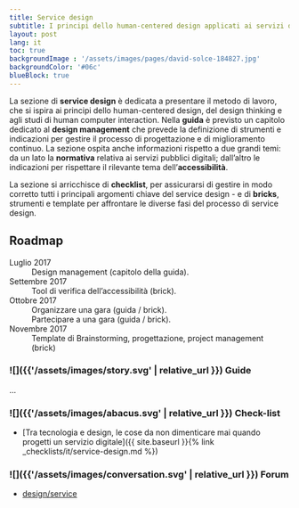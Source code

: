 ```yaml
---
title: Service design
subtitle: I principi dello human-centered design applicati ai servizi digitali della pubblica amministrazione
layout: post
lang: it
toc: true
backgroundImage : '/assets/images/pages/david-solce-184827.jpg'
backgroundColor: '#06c'
blueBlock: true
---
```


La sezione di **service design** è dedicata a presentare il metodo di lavoro, che si ispira ai principi dello human-centered design, del design thinking e agli studi di human computer  interaction. Nella **guida** è previsto un capitolo dedicato al **design management** che prevede la definizione di strumenti e indicazioni per gestire il processo di progettazione e di miglioramento continuo. La sezione ospita anche informazioni rispetto a due grandi temi: da un lato la **normativa** relativa ai servizi pubblici digitali; dall’altro le indicazioni per rispettare il rilevante tema dell’**accessibilità**.

La sezione si arricchisce di **checklist**, per assicurarsi di gestire in modo corretto tutti i principali argomenti chiave del service design -  e di **bricks**, strumenti e template per affrontare le diverse fasi del processo di service design.

## Roadmap

<dl class="Roadmap">
<dt>Luglio 2017</dt>
<dd>Design management (capitolo della guida).</dd>
<dt>Settembre 2017</dt>
<dd>Tool di verifica dell’accessibilità (brick).</dd>
<dt>Ottobre 2017</dt>
<dd>Organizzare una gara (guida / brick).</dd>
<dd>Partecipare a una gara  (guida / brick).</dd>
<dt>Novembre 2017</dt>
<dd>Template di Brainstorming, progettazione, project management (brick)</dd>
</dl>

### ![]({{'/assets/images/story.svg' | relative_url }}) Guide

...

### ![]({{'/assets/images/abacus.svg' | relative_url }}) Check-list

- [Tra tecnologia e design, le cose da non dimenticare mai quando progetti un servizio digitale]({{ site.baseurl }}{% link _checklists/it/service-design.md %})

### ![]({{'/assets/images/conversation.svg' | relative_url }}) Forum

- [design/service](https://forum.italia.it/c/design/service)
